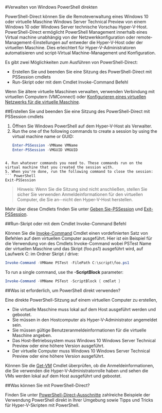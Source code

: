 #Verwalten von Windows PowerShell direkten

PowerShell-Direct können Sie die Remoteverwaltung eines Windows 10 oder virtuelle Maschine Windows Server Technical Preview von einem Windows 10 oder Windows Server technische Vorschau Hyper-V-Host.
PowerShell-Direct ermöglicht PowerShell Management innerhalb eines Virtual machine unabhängig von der Netzwerkkonfiguration oder remote-Management-Einstellungen auf entweder die Hyper-V-Host oder der virtuellen Maschine.
Dies erleichtert für Hyper-V-Administratoren automatisieren und script-Virtual Machine-Management und Konfiguration.

Es gibt zwei Möglichkeiten zum Ausführen von PowerShell-Direct:  

*   Erstellen Sie und beenden Sie eine Sitzung des PowerShell-Direct mit PSSession cmdlets
*   Run-Skript oder mit dem Cmdlet Invoke-Command Befehl

Wenn Sie ältere virtuelle Maschinen verwalten, verwenden Verbindung mit virtuellen Computern (VMConnect) oder [Konfigurieren eines virtuellen Netzwerks für die virtuelle Maschine](http://technet.microsoft.com/library/cc816585.aspx).

##Erstellen Sie und beenden Sie eine Sitzung des PowerShell-Direct mit PSSession cmdlets

1.  Öffnen Sie Windows PowerShell auf dem Hyper-V-Host als Verwalter.
2.  Run the one of the following commands to create a session by using the virtual machine name or GUID:  
    ``` PowerShell
    Enter-PSSession -VMName VMName
    Enter-PSSession -VMGUID VMGUID


```

4. Run whatever commands you need to. These commands run on the virtual machine that you created the session with.
5. When you're done, run the following command to close the session:  
``` PowerShell
Exit-PSSession 

```


> Hinweis: Wenn Sie die Sitzung sind nicht anschließen, stellen Sie sicher Sie verwenden Anmeldeinformationen für den virtuellen Computer, die Sie an--nicht den Hyper-V-Host herstellen.
> 

Mehr über diese Cmdlets finden Sie unter [Geben Sie-PSSession](http://technet.microsoft.com/library/hh849707.aspx) und [Exit-PSSession](http://technet.microsoft.com/library/hh849743.aspx).

##Run-Skript oder mit dem Cmdlet Invoke-Command Befehl

Können Sie die [Invoke-Command](http://technet.microsoft.com/library/hh849719.aspx) Cmdlet einen vordefinierten Satz von Befehlen auf dem virtuellen Computer ausgeführt.
Hier ist ein Beispiel für die Verwendung von des Cmdlets Invoke-Command wobei PSTest Name der virtuellen Maschine und das Skript (foo.ps1) ausgeführt wird, auf Laufwerk C: im Ordner Skript / drive:

 ``` PowerShell
 Invoke-Command -VMName PSTest -FilePath C:\script\foo.ps1 


 ```

To run a single command, use the **-ScriptBlock** parameter:

 ``` PowerShell
 Invoke-Command -VMName PSTest -ScriptBlock { cmdlet } 

 ```


##Was ist erforderlich, um PowerShell direkt verwenden?

Eine direkte PowerShell-Sitzung auf einem virtuellen Computer zu erstellen,

*   Die virtuelle Maschine muss lokal auf dem Host ausgeführt werden und gebootet.
*   Sie müssen in den Hostcomputer als Hyper-V-Administrator angemeldet sein.
*   Sie müssen gültige Benutzeranmeldeinformationen für die virtuelle Maschine angeben.
*   Das Host-Betriebssystem muss Windows 10 Windows Server Technical Preview oder eine höhere Version ausgeführt.
*   Der virtuelle Computer muss Windows 10 Windows Server Technical Preview oder eine höhere Version ausgeführt.

Können Sie die [Get-VM](http://technet.microsoft.com/library/hh848479.aspx) Cmdlet überprüfen, ob die Anmeldeinformationen, die Sie verwenden die Hyper-V-Administratorrolle haben und sehen die VMs werden lokal auf dem Host ausgeführt und gebootet.

##Was können Sie mit PowerShell-Direct?

Finden Sie unter [PowerShell-Direct-Ausschnitte](../develop/powershell_snippets.md) zahlreiche Beispiele der Verwendung PowerShell direkt in Ihrer Umgebung sowie Tipps und Tricks für Hyper-V-Skripten mit PowerShell.


